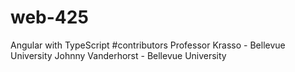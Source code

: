 # web-425
 Angular with TypeScript
#contributors
Professor Krasso - Bellevue University 
Johnny Vanderhorst - Bellevue University
